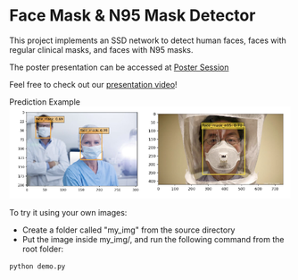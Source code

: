 # Face Mask & N95 Mask Detector
This project implements an SSD network to detect human faces, faces with regular clinical masks, and faces with N95 masks. 

The poster presentation can be accessed at [Poster Session](https://github.com/AriaWangXH/clinical-N95-face-mask-detection/blob/master/deliverables/mask_on_poster.pdf)

Feel free to check out our [presentation video](https://www.youtube.com/watch?v=JJTm-KA-wvw&feature=youtu.be)!

Prediction Example
![image](mask.png)

To try it using your own images:
- Create a folder called "my_img" from the source directory
- Put the image inside my_img/, and run the following command from the root folder:
```
python demo.py
```
